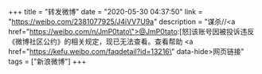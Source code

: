 +++
title = "转发微博"
date = "2020-05-30 04:37:50"
link = "https://weibo.com/2381077925/J4iVV7U9a"
description = "谋杀//<a href=\"https://weibo.com/n/JmP0tato\">@JmP0tato</a>:[怒]该账号因被投诉违反《微博社区公约》的相关规定，现已无法查看。查看帮助 <a href=\"https://kefu.weibo.com/faqdetail?id=13216\" data-hide>网页链接</a>"
tags = ["新浪微博"]
+++
